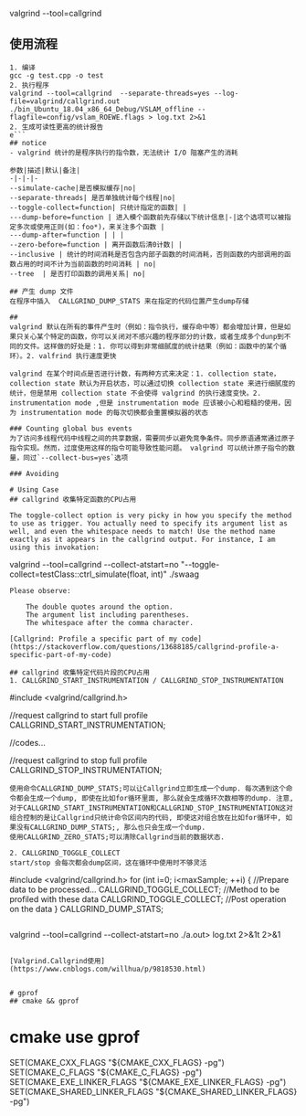 valgrind --tool=callgrind 

## 使用流程
```
1. 编译
gcc -g test.cpp -o test
2. 执行程序
valgrind --tool=callgrind  --separate-threads=yes --log-file=valgrind/callgrind.out ./bin_Ubuntu_18.04_x86_64_Debug/VSLAM_offline --flagfile=config/vslam_ROEWE.flags > log.txt 2>&1
2. 生成可读性更高的统计报告
e```
## notice
- valgrind 统计的是程序执行的指令数，无法统计 I/O 阻塞产生的消耗

参数|描述|默认|备注|
-|-|-|-
--simulate-cache|是否模拟缓存|no| 
--separate-threads| 是否单独统计每个线程|no|
--toggle-collect=function| 只统计指定的函数| |
---dump-before=function | 进入模个函数前先存储以下统计信息|-|这个选项可以被指定多次或使用正则(如：foo*)，来关注多个函数 |
---dump-after=function | | |
--zero-before=function | 离开函数后清0计数| |
--inclusive | 统计的时间消耗是否包含内部子函数的时间消耗，否则函数的内部调用的函数占用的时间不计为当前函数的时间消耗 | no|
--tree  | 是否打印函数的调用关系| no|

## 产生 dump 文件
在程序中插入  CALLGRIND_DUMP_STATS 来在指定的代码位置产生dump存储

## 
valgrind 默认在所有的事件产生时（例如：指令执行，缓存命中等）都会增加计算，但是如果只关心某个特定的函数，你可以关闭对不感兴趣的程序部分的计数，或者生成多个dunp到不同的文件。这样做的好处是：1. 你可以得到非常细腻度的统计结果（例如：函数中的某个循环）。2. valfrind 执行速度更快

valgrind 在某个时间点是否进行计数，有两种方式来决定：1. collection state， collection state 默认为开启状态，可以通过切换 collection state 来进行细腻度的统计，但是禁用 collection state 不会使得 valgrind 的执行速度变快。2. instrumentation mode ,但是 instrumentation mode 应该被小心和粗糙的使用，因为 instrumentation mode 的每次切换都会重置模拟器的状态

### Counting global bus events
为了访问多线程代码中线程之间的共享数据，需要同步以避免竞争条件。同步原语通常通过原子指令实现。然而，过度使用这样的指令可能导致性能问题。 valgrind 可以统计原子指令的数量，同过`--collect-bus=yes`选项

### Avoiding 

# Using Case
## callgrind 收集特定函数的CPU占用

The toggle-collect option is very picky in how you specify the method to use as trigger. You actually need to specify its argument list as well, and even the whitespace needs to match! Use the method name exactly as it appears in the callgrind output. For instance, I am using this invokation:
```
valgrind 
    --tool=callgrind 
    --collect-atstart=no 
    "--toggle-collect=testClass::ctrl_simulate(float, int)"
    ./swaag
```
Please observe:

    The double quotes around the option.
    The argument list including parentheses.
    The whitespace after the comma character.

[Callgrind: Profile a specific part of my code](https://stackoverflow.com/questions/13688185/callgrind-profile-a-specific-part-of-my-code)

## callgrind 收集特定代码片段的CPU占用
1. CALLGRIND_START_INSTRUMENTATION / CALLGRIND_STOP_INSTRUMENTATION
```
#include <valgrind/callgrind.h>

//request callgrind to start full profile
CALLGRIND_START_INSTRUMENTATION;

//codes...

//request callgrind to stop full profile
CALLGRIND_STOP_INSTRUMENTATION;
```
使用命令CALLGRIND_DUMP_STATS;可以让Callgrind立即生成一个dump. 每次遇到这个命令都会生成一个dump, 即使在比如for循环里面, 那么就会生成循环次数相等的dump. 注意,对于CALLGRIND_START_INSTRUMENTATION和CALLGRIND_STOP_INSTRUMENTATION这对组合控制的是让Callgrind只统计命令区间内的代码, 即使这对组合放在比如for循环中, 如果没有CALLGRIND_DUMP_STATS;, 那么也只会生成一个dump.
使用CALLGRIND_ZERO_STATS;可以清除Callgrind当前的数据状态.

2. CALLGRIND_TOGGLE_COLLECT
start/stop 会每次都会dump区间，这在循环中使用时不够灵活
```
#include <valgrind/callgrind.h>
for (int i=0; i<maxSample; ++i) {
    //Prepare data to be processed...
    CALLGRIND_TOGGLE_COLLECT;
    //Method to be profiled with these data
    CALLGRIND_TOGGLE_COLLECT;
    //Post operation on the data
}
CALLGRIND_DUMP_STATS;

```

```
valgrind --tool=callgrind --collect-atstart=no  ./a.out> log.txt 2>&1t 2>&1
```

[Valgrind.Callgrind使用](https://www.cnblogs.com/willhua/p/9818530.html)


# gprof
## cmake && gprof
```
# cmake use gprof
SET(CMAKE_CXX_FLAGS "${CMAKE_CXX_FLAGS} -pg")
SET(CMAKE_C_FLAGS "${CMAKE_C_FLAGS} -pg")
SET(CMAKE_EXE_LINKER_FLAGS "${CMAKE_EXE_LINKER_FLAGS} -pg")
SET(CMAKE_SHARED_LINKER_FLAGS "${CMAKE_SHARED_LINKER_FLAGS} -pg")
```